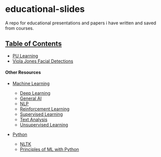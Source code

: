 # educational-slides
A repo for educational presentations and papers i have written
and saved from courses.


## <u>Table of Contents</u>
- [PU Learning](https://github.com/AaronWard/educational-slides/tree/master/PU-Learning)
- [Viola Jones Facial Detections](https://github.com/AaronWard/educational-slides/tree/master/Viola-Jones-Facial-Detection)


#### Other Resources

- [Machine Learning](https://github.com/AaronWard/educational-slides/tree/master/other-resources/ML)
 
    - [Deep Learning](https://github.com/AaronWard/educational-slides/tree/master/other-resources/ML/Deep%20Learning)
    - [General AI](https://github.com/AaronWard/educational-slides/tree/master/other-resources/ML/General%20AI)
    - [NLP](https://www.google.com)
    - [Reinforcement Learning](https://github.com/AaronWard/educational-slides/tree/master/other-resources/ML/Reinforcement%20Learning)
    - [Supervised Learning](https://github.com/AaronWard/educational-slides/tree/master/other-resources/ML/Supervised%20Learning)
    - [Text Analysis](https://github.com/AaronWard/educational-slides/tree/master/other-resources/ML/Text%20Analysis)
    - [Unsupervised Learning](https://github.com/AaronWard/educational-slides/tree/master/other-resources/ML/Unsupervised%20Learning)


- [Python](https://github.com/AaronWard/educational-slides/tree/master/other-resources/Python)

    - [NLTK](https://github.com/AaronWard/educational-slides/tree/master/other-resources/Python/NLTK)
    - [Principles of ML with Python](https://github.com/AaronWard/educational-slides/tree/master/other-resources/Python/Principles-of-ML-with-Python)



